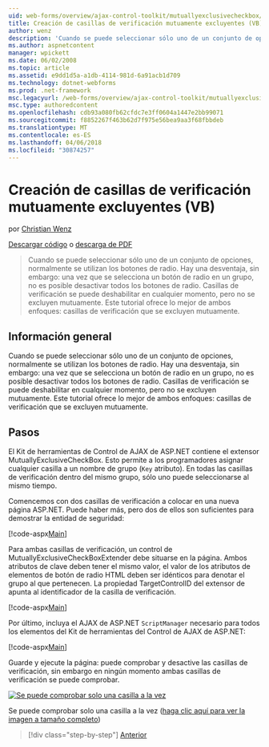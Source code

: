 ```yaml
---
uid: web-forms/overview/ajax-control-toolkit/mutuallyexclusivecheckbox/creating-mutually-exclusive-checkboxes-vb
title: Creación de casillas de verificación mutuamente excluyentes (VB) | Documentos de Microsoft
author: wenz
description: 'Cuando se puede seleccionar sólo uno de un conjunto de opciones, normalmente se utilizan los botones de radio. Hay una desventaja, sin embargo: una vez que se selecciona un botón de radio en un grupo,...'
ms.author: aspnetcontent
manager: wpickett
ms.date: 06/02/2008
ms.topic: article
ms.assetid: e9dd1d5a-a1db-4114-981d-6a91acb1d709
ms.technology: dotnet-webforms
ms.prod: .net-framework
msc.legacyurl: /web-forms/overview/ajax-control-toolkit/mutuallyexclusivecheckbox/creating-mutually-exclusive-checkboxes-vb
msc.type: authoredcontent
ms.openlocfilehash: cdb93a080fb62cfdc7e3ff0604a1447e2bb99071
ms.sourcegitcommit: f8852267f463b62d7f975e56bea9aa3f68fbbdeb
ms.translationtype: MT
ms.contentlocale: es-ES
ms.lasthandoff: 04/06/2018
ms.locfileid: "30874257"
---
```

<a name="creating-mutually-exclusive-checkboxes-vb"></a>Creación de casillas de verificación mutuamente excluyentes (VB)
====================
por [Christian Wenz](https://github.com/wenz)

[Descargar código](http://download.microsoft.com/download/9/3/f/93f8daea-bebd-4821-833b-95205389c7d0/MutuallyExclusiveCheckBox0.vb.zip) o [descarga de PDF](http://download.microsoft.com/download/b/6/a/b6ae89ee-df69-4c87-9bfb-ad1eb2b23373/mutuallyexclusivecheckbox0VB.pdf)

> Cuando se puede seleccionar sólo uno de un conjunto de opciones, normalmente se utilizan los botones de radio. Hay una desventaja, sin embargo: una vez que se selecciona un botón de radio en un grupo, no es posible desactivar todos los botones de radio. Casillas de verificación se puede deshabilitar en cualquier momento, pero no se excluyen mutuamente. Este tutorial ofrece lo mejor de ambos enfoques: casillas de verificación que se excluyen mutuamente.


## <a name="overview"></a>Información general

Cuando se puede seleccionar sólo uno de un conjunto de opciones, normalmente se utilizan los botones de radio. Hay una desventaja, sin embargo: una vez que se selecciona un botón de radio en un grupo, no es posible desactivar todos los botones de radio. Casillas de verificación se puede deshabilitar en cualquier momento, pero no se excluyen mutuamente. Este tutorial ofrece lo mejor de ambos enfoques: casillas de verificación que se excluyen mutuamente.

## <a name="steps"></a>Pasos

El Kit de herramientas de Control de AJAX de ASP.NET contiene el extensor MutuallyExclusiveCheckBox. Esto permite a los programadores asignar cualquier casilla a un nombre de grupo (`Key` atributo). En todas las casillas de verificación dentro del mismo grupo, sólo uno puede seleccionarse al mismo tiempo.

Comencemos con dos casillas de verificación a colocar en una nueva página ASP.NET. Puede haber más, pero dos de ellos son suficientes para demostrar la entidad de seguridad:

[!code-aspx[Main](creating-mutually-exclusive-checkboxes-vb/samples/sample1.aspx)]

Para ambas casillas de verificación, un control de MutuallyExclusiveCheckBoxExtender debe situarse en la página. Ambos atributos de clave deben tener el mismo valor, el valor de los atributos de elementos de botón de radio HTML deben ser idénticos para denotar el grupo al que pertenecen. La propiedad TargetControlID del extensor de apunta al identificador de la casilla de verificación.

[!code-aspx[Main](creating-mutually-exclusive-checkboxes-vb/samples/sample2.aspx)]

Por último, incluya el AJAX de ASP.NET `ScriptManager` necesario para todos los elementos del Kit de herramientas del Control de AJAX de ASP.NET:

[!code-aspx[Main](creating-mutually-exclusive-checkboxes-vb/samples/sample3.aspx)]

Guarde y ejecute la página: puede comprobar y desactive las casillas de verificación, sin embargo en ningún momento ambas casillas de verificación se puede comprobar.


[![Se puede comprobar solo una casilla a la vez](creating-mutually-exclusive-checkboxes-vb/_static/image2.png)](creating-mutually-exclusive-checkboxes-vb/_static/image1.png)

Se puede comprobar solo una casilla a la vez ([haga clic aquí para ver la imagen a tamaño completo](creating-mutually-exclusive-checkboxes-vb/_static/image3.png))

> [!div class="step-by-step"]
> [Anterior](creating-mutually-exclusive-checkboxes-cs.md)
